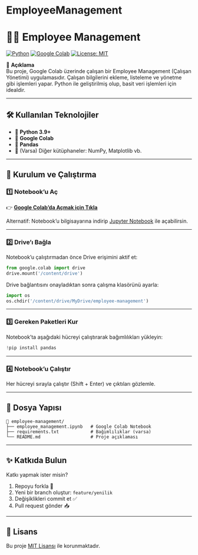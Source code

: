 # EmployeeManagement

# 👩‍💼 Employee Management

[![Python](https://img.shields.io/badge/Python-3.9%2B-blue?logo=python)](https://www.python.org/) [![Google Colab](https://img.shields.io/badge/Colab-Notebook-yellow?logo=googlecolab)](https://colab.research.google.com/) [![License: MIT](https://img.shields.io/badge/License-MIT-green.svg)](LICENSE)

📘 **Açıklama**  
Bu proje, Google Colab üzerinde çalışan bir Employee Management (Çalışan Yönetimi) uygulamasıdır. Çalışan bilgilerini ekleme, listeleme ve yönetme gibi işlemleri yapar. Python ile geliştirilmiş olup, basit veri işlemleri için idealdir.  

---

## 🛠️ Kullanılan Teknolojiler

- 🐍 **Python 3.9+**
- 📂 **Google Colab**
- 🧮 **Pandas**
- 📝 (Varsa) Diğer kütüphaneler: NumPy, Matplotlib vb.

---

## 🚀 Kurulum ve Çalıştırma

### 1️⃣ Notebook’u Aç
👉 [**Google Colab’da Açmak için Tıkla**](https://colab.research.google.com/drive/1cl1OP6MeSw4cf24EAY6GI2Ft13WNmH6K)  

Alternatif: Notebook’u bilgisayarına indirip [Jupyter Notebook](https://jupyter.org/) ile açabilirsin.

---

### 2️⃣ Drive’ı Bağla

Notebook’u çalıştırmadan önce Drive erişimini aktif et:  

```python
from google.colab import drive
drive.mount('/content/drive')
```

Drive bağlantısını onayladıktan sonra çalışma klasörünü ayarla:  

```python
import os
os.chdir('/content/drive/MyDrive/employee-management')
```

---

### 3️⃣ Gereken Paketleri Kur

Notebook’ta aşağıdaki hücreyi çalıştırarak bağımlılıkları yükleyin:  

```python
!pip install pandas
```

---

### 4️⃣ Notebook’u Çalıştır

Her hücreyi sırayla çalıştır (Shift + Enter) ve çıktıları gözlemle.

---

## 📁 Dosya Yapısı

```
📁 employee-management/
├── employee_management.ipynb   # Google Colab Notebook
├── requirements.txt            # Bağımlılıklar (varsa)
└── README.md                   # Proje açıklaması
```

---

## ✨ Katkıda Bulun

Katkı yapmak ister misin?  
1. Repoyu forkla 🍴  
2. Yeni bir branch oluştur: `feature/yenilik`  
3. Değişiklikleri commit et ✅  
4. Pull request gönder 📥

---

## 📜 Lisans

Bu proje [MIT Lisansı](LICENSE) ile korunmaktadır.

